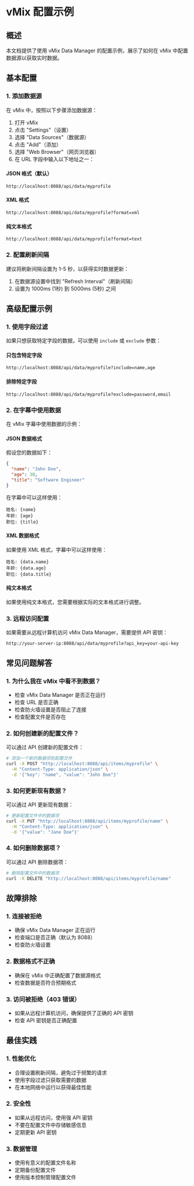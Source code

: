 # vMix 配置示例

## 概述

本文档提供了使用 vMix Data Manager 的配置示例，展示了如何在 vMix 中配置数据源以获取实时数据。

## 基本配置

### 1. 添加数据源

在 vMix 中，按照以下步骤添加数据源：

1. 打开 vMix
2. 点击 "Settings"（设置）
3. 选择 "Data Sources"（数据源）
4. 点击 "Add"（添加）
5. 选择 "Web Browser"（网页浏览器）
6. 在 URL 字段中输入以下地址之一：

#### JSON 格式（默认）
```
http://localhost:8088/api/data/myprofile
```

#### XML 格式
```
http://localhost:8088/api/data/myprofile?format=xml
```

#### 纯文本格式
```
http://localhost:8088/api/data/myprofile?format=text
```

### 2. 配置刷新间隔

建议将刷新间隔设置为 1-5 秒，以获得实时数据更新：

1. 在数据源设置中找到 "Refresh Interval"（刷新间隔）
2. 设置为 1000ms (1秒) 到 5000ms (5秒) 之间

## 高级配置示例

### 1. 使用字段过滤

如果只想获取特定字段的数据，可以使用 `include` 或 `exclude` 参数：

#### 只包含特定字段
```
http://localhost:8088/api/data/myprofile?include=name,age
```

#### 排除特定字段
```
http://localhost:8088/api/data/myprofile?exclude=password,email
```

### 2. 在字幕中使用数据

在 vMix 字幕中使用数据的示例：

#### JSON 数据格式
假设您的数据如下：
```json
{
  "name": "John Doe",
  "age": 30,
  "title": "Software Engineer"
}
```

在字幕中可以这样使用：
```
姓名: {name}
年龄: {age}
职位: {title}
```

#### XML 数据格式
如果使用 XML 格式，字幕中可以这样使用：
```
姓名: {data.name}
年龄: {data.age}
职位: {data.title}
```

#### 纯文本格式
如果使用纯文本格式，您需要根据实际的文本格式进行调整。

### 3. 远程访问配置

如果需要从远程计算机访问 vMix Data Manager，需要提供 API 密钥：

```
http://your-server-ip:8088/api/data/myprofile?api_key=your-api-key
```

## 常见问题解答

### 1. 为什么我在 vMix 中看不到数据？

- 检查 vMix Data Manager 是否正在运行
- 检查 URL 是否正确
- 检查防火墙设置是否阻止了连接
- 检查配置文件是否存在

### 2. 如何创建新的配置文件？

可以通过 API 创建新的配置文件：

```bash
# 添加一个新的数据项到配置文件
curl -X POST "http://localhost:8088/api/items/myprofile" \
  -H "Content-Type: application/json" \
  -d '{"key": "name", "value": "John Doe"}'
```

### 3. 如何更新现有数据？

可以通过 API 更新现有数据：

```bash
# 更新配置文件中的数据项
curl -X PUT "http://localhost:8088/api/items/myprofile/name" \
  -H "Content-Type: application/json" \
  -d '{"value": "Jane Doe"}'
```

### 4. 如何删除数据项？

可以通过 API 删除数据项：

```bash
# 删除配置文件中的数据项
curl -X DELETE "http://localhost:8088/api/items/myprofile/name"
```

## 故障排除

### 1. 连接被拒绝

- 确保 vMix Data Manager 正在运行
- 检查端口是否正确（默认为 8088）
- 检查防火墙设置

### 2. 数据格式不正确

- 确保在 vMix 中正确配置了数据源格式
- 检查数据是否符合预期格式

### 3. 访问被拒绝（403 错误）

- 如果从远程计算机访问，确保提供了正确的 API 密钥
- 检查 API 密钥是否正确配置

## 最佳实践

### 1. 性能优化

- 合理设置刷新间隔，避免过于频繁的请求
- 使用字段过滤只获取需要的数据
- 在本地网络中运行以获得最佳性能

### 2. 安全性

- 如果从远程访问，使用强 API 密钥
- 不要在配置文件中存储敏感信息
- 定期更新 API 密钥

### 3. 数据管理

- 使用有意义的配置文件名称
- 定期备份配置文件
- 使用版本控制管理配置文件